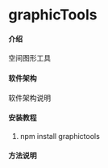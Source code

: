 # graphicTools

#### 介绍
空间图形工具

#### 软件架构
软件架构说明


#### 安装教程

1.  npm install graphictools

#### 方法说明


